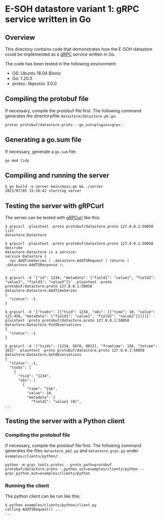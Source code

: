 # E-SOH datastore variant 1: gRPC service written in Go

## Overview

This directory contains code that demonstrates how the E-SOH datastore could
be implemented as a [gRPC](https://grpc.io/) service written in Go.

The code has been tested in the following environment:

- OS: Ubuntu 18.04 Bionic
- Go: 1.20.5
- protoc: libprotoc 3.0.0

## Compiling the protobuf file

If necessary, compile the protobuf file first. The following command generates
the directory/file `datastore/datastore.pb.go`:

```text
protoc protobuf/datastore.proto --go_out=plugins=grpc:.
```

## Generating a go.sum file

If necessary, generate a `go.sum` file:

```text
go mod tidy
```

## Compiling and running the server

```text
$ go build -o server main/main.go && ./server
2023/07/05 15:16:41 starting server
```

## Testing the server with gRPCurl

The server can be tested with [gRPCurl](https://github.com/fullstorydev/grpcurl) like this:

```text
$ grpcurl -plaintext -proto protobuf/datastore.proto 127.0.0.1:50050 list
datastore.Datastore
```

```text
$ grpcurl -plaintext -proto protobuf/datastore.proto 127.0.0.1:50050 describe
datastore.Datastore is a service:
service Datastore {
  rpc AddTimeSeries ( .datastore.AddTSRequest ) returns ( .datastore.AddTSResponse );
  ...
```

```text
$ grpcurl -d '{"id": 1234, "metadata": {"field1": "value1", "field2": "value2", "field3": "value3"}}' -plaintext -proto protobuf/datastore.proto 127.0.0.1:50050 datastore.Datastore.AddTimeSeries
{
  "status": -1
}
```

```text
$ grpcurl -d '{"tsobs": [{"tsid": 1234, "obs": [{"time": 10, "value": 123.456, "metadata": {"field1": "value1", "field2": "value2"}}]}]}' -plaintext -proto protobuf/datastore.proto 127.0.0.1:50050 datastore.Datastore.PutObservations
{
  "status": -1
}
```

```text
$ grpcurl -d '{"tsids": [1234, 5678, 9012], "fromtime": 156, "totime": 163}' -plaintext -proto protobuf/datastore.proto 127.0.0.1:50050 datastore.Datastore.GetObservations
{
  "status": -1,
  "tsobs": [
    {
      "tsid": "1234",
      "obs": [
        {
          "time": "156",
          "value": 10,
          "metadata": {
            "field1": "value1 (0)",
...
```

## Testing the server with a Python client

### Compiling the protobuf file

If necessary, compile the protobuf file first. The following command generates the files
`datastore_pb2.py` and `datastore_grpc.py` under `examples/clients/python/`:

```text
python -m grpc_tools.protoc --proto_path=protobuf protobuf/datastore.proto --python_out=examples/clients/python --grpc_python_out=examples/clients/python
```

### Running the client

The python client can be run like this:

```text
$ python examples/clients/python/client.py
calling AddTSRequest() ...
...
```
